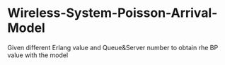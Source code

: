 # Wireless-System-Poisson-Arrival-Model
Given different Erlang value and Queue&Server number to obtain rhe BP value with the model

